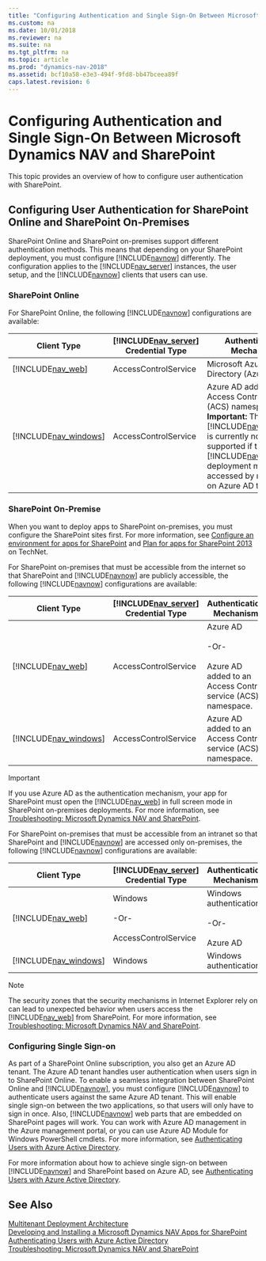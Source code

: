 ```yaml
---
title: "Configuring Authentication and Single Sign-On Between Microsoft Dynamics NAV and SharePoint"
ms.custom: na
ms.date: 10/01/2018
ms.reviewer: na
ms.suite: na
ms.tgt_pltfrm: na
ms.topic: article
ms.prod: "dynamics-nav-2018"
ms.assetid: bcf10a58-e3e3-494f-9fd8-bb47bceea89f
caps.latest.revision: 6
---
```

# Configuring Authentication and Single Sign-On Between Microsoft Dynamics NAV and SharePoint
This topic provides an overview of how to configure user authentication with SharePoint.  
  
## Configuring User Authentication for SharePoint Online and SharePoint On-Premises  
 SharePoint Online and SharePoint on-premises support different authentication methods. This means that depending on your SharePoint deployment, you must configure [!INCLUDE[navnow](includes/navnow_md.md)] differently. The configuration applies to the [!INCLUDE[nav_server](includes/nav_server_md.md)] instances, the user setup, and the [!INCLUDE[navnow](includes/navnow_md.md)] clients that users can use.  
  
### SharePoint Online  
 For SharePoint Online, the following [!INCLUDE[navnow](includes/navnow_md.md)] configurations are available:  
  
|Client Type|[!INCLUDE[nav_server](includes/nav_server_md.md)] Credential Type|Authentication Mechanism|  
|-----------------|----------------------------------------------|------------------------------|  
|[!INCLUDE[nav_web](includes/nav_web_md.md)]|AccessControlService|Microsoft Azure Active Directory \(Azure AD\)|  
|[!INCLUDE[nav_windows](includes/nav_windows_md.md)]|AccessControlService|Azure AD added to an Access Control service \(ACS\) namespace. **Important:**  The [!INCLUDE[nav_windows](includes/nav_windows_md.md)] is currently not supported if the [!INCLUDE[navnow](includes/navnow_md.md)] deployment must be accessed by more than on Azure AD tenant.|  
  
### SharePoint On-Premise  
 When you want to deploy apps to SharePoint on-premises, you must configure the SharePoint sites first. For more information, see [Configure an environment for apps for SharePoint](https://go.microsoft.com/fwlink/?LinkId=324962) and [Plan for apps for SharePoint 2013](https://go.microsoft.com/fwlink/?LinkId=324963) on TechNet.  
  
 For SharePoint on-premises that must be accessible from the internet so that SharePoint and [!INCLUDE[navnow](includes/navnow_md.md)] are publicly accessible, the following [!INCLUDE[navnow](includes/navnow_md.md)] configurations are available:  
  
|Client Type|[!INCLUDE[nav_server](includes/nav_server_md.md)] Credential Type|Authentication Mechanism|  
|-----------------|----------------------------------------------|------------------------------|  
|[!INCLUDE[nav_web](includes/nav_web_md.md)]|AccessControlService|Azure AD<br /><br /> -Or-<br /><br /> Azure AD added to an Access Control service \(ACS\) namespace.|  
|[!INCLUDE[nav_windows](includes/nav_windows_md.md)]|AccessControlService|Azure AD added to an Access Control service \(ACS\) namespace.|  
  
> [!IMPORTANT]  
>  If you use Azure AD as the authentication mechanism, your app for SharePoint must open the [!INCLUDE[nav_web](includes/nav_web_md.md)] in full screen mode in SharePoint on-premises deployments. For more information, see [Troubleshooting: Microsoft Dynamics NAV and SharePoint](Troubleshooting--Microsoft-Dynamics-NAV-and-SharePoint.md).  
  
 For SharePoint on-premises that must be accessible from an intranet so that SharePoint and [!INCLUDE[navnow](includes/navnow_md.md)] are accessed only on-premises, the following [!INCLUDE[navnow](includes/navnow_md.md)] configurations are available:  
  
|Client Type|[!INCLUDE[nav_server](includes/nav_server_md.md)] Credential Type|Authentication Mechanism|  
|-----------------|----------------------------------------------|------------------------------|  
|[!INCLUDE[nav_web](includes/nav_web_md.md)]|Windows<br /><br /> -Or-<br /><br /> AccessControlService|Windows authentication<br /><br /> -Or-<br /><br /> Azure AD|  
|[!INCLUDE[nav_windows](includes/nav_windows_md.md)]|Windows|Windows authentication|  
  
> [!NOTE]  
>  The security zones that the security mechanisms in Internet Explorer rely on can lead to unexpected behavior when users access the [!INCLUDE[nav_web](includes/nav_web_md.md)] from SharePoint. For more information, see [Troubleshooting: Microsoft Dynamics NAV and SharePoint](Troubleshooting--Microsoft-Dynamics-NAV-and-SharePoint.md).  
  
### Configuring Single Sign-on  
 As part of a SharePoint Online subscription, you also get an Azure AD tenant. The Azure AD tenant handles user authentication when users sign in to SharePoint Online. To enable a seamless integration between SharePoint Online and [!INCLUDE[navnow](includes/navnow_md.md)], you must configure [!INCLUDE[navnow](includes/navnow_md.md)] to authenticate users against the same Azure AD tenant. This will enable single sign-on between the two applications, so that users will only have to sign in once. Also, [!INCLUDE[navnow](includes/navnow_md.md)] web parts that are embedded on SharePoint pages will work. You can work with Azure AD management in the Azure management portal, or you can use Azure AD Module for Windows PowerShell cmdlets. For more information, see [Authenticating Users with Azure Active Directory](Authenticating-Users-with-Azure-Active-Directory.md).  
  
 For more information about how to achieve single sign-on between [!INCLUDE[navnow](includes/navnow_md.md)] and SharePoint based on Azure AD, see [Authenticating Users with Azure Active Directory](Authenticating-Users-with-Azure-Active-Directory.md).  
  
## See Also  
 [Multitenant Deployment Architecture](Multitenant-Deployment-Architecture.md)   
 [Developing and Installing a Microsoft Dynamics NAV Apps for SharePoint](Developing-and-Installing-a-Microsoft-Dynamics-NAV-Apps-for-SharePoint.md)   
 [Authenticating Users with Azure Active Directory](Authenticating-Users-with-Azure-Active-Directory.md)   
 [Troubleshooting: Microsoft Dynamics NAV and SharePoint](Troubleshooting--Microsoft-Dynamics-NAV-and-SharePoint.md)